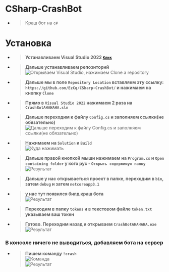 # CSharp-CrashBot
- > Краш бот на `c#`

# Установка
- > **Устанавливаем Visual Studio 2022 [`Клик`](https://visualstudio.microsoft.com/vs/)**
- > **Дальше устанавливаем репозиторий**\
![Открываем Visual Studio, нажимаем `Clone a repository`](https://media.discordapp.net/attachments/968430416602234930/972102115428302858/unknown.png?width=303&height=442)
- > **Дальше мы в поле `Repository Location` вставляем эту ссылку: `https://github.com/EzCq/CSharp-CrashBot/` и нажимаем на кнопку `Clone`**
- > **Прямо в `Visual Studio 2022` нажимаем 2 раза на `CrashBotAHAHAHA.sln`**
- > **Дальше переходим к файлу `Config.cs` и заполняем ссылки(не обязательно)**
![Дальше переходим к файлу `Config.cs` и заполняем ссылки(не обязательно)](https://media.discordapp.net/attachments/968430416602234930/972103728486309948/unknown.png)
- > **Нажимаем на `Solution` и `Build`**\
![Куда нажимать](https://media.discordapp.net/attachments/968430416602234930/972104730249682984/unknown.png)
- > **Дальше правой кнопкой мыши нажимаем на `Program.cs` и `Open containing folder` у кого рус - `Открыть содержимую папку`**\
![Результат](https://media.discordapp.net/attachments/968430416602234930/972105507785547817/unknown.png)
- > **Дальше у нас открываеться проект в папке, переходим в `bin`, затем `debug` и затем `netcoreapp3.1`**
- > **у нас тут появился билд краш бота**\
![Результат](https://media.discordapp.net/attachments/968430416602234930/972106792177918012/unknown.png)
- > **Переходим в папку `tokens` и в текстовом файле `token.txt` указываем ваш токен**
- > **Готово. Переходим назад и открываем `CrashBotAHAHAHA.exe`**\
![Результат](https://media.discordapp.net/attachments/968430416602234930/972107320735707186/unknown.png?width=875&height=442)
### **В консоле ничего не выводиться, добавляем бота на сервер**
- > **Пишем команду `!crash`**\
![Команда](https://media.discordapp.net/attachments/970022365343940610/972108171806117938/unknown.png)\
![Результат](https://media.discordapp.net/attachments/972108303305945138/972108699701215282/unknown.png?width=379&height=221)

